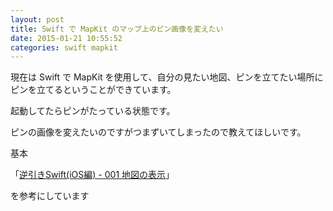 ```yaml
---
layout: post
title: Swift で MapKit のマップ上のピン画像を変えたい
date: 2015-01-21 10:55:52
categories: swift mapkit
---
```

<!-- {% raw %} -->
<p>現在は Swift で MapKit を使用して、自分の見たい地図、ピンを立てたい場所にピンを立てるということができています。</p>

<p>起動してたらピンがたっている状態です。</p>

<p>ピンの画像を変えたいのですがつまずいてしまったので教えてほしいです。</p>

<p>基本</p>

<p>「<a href="https://sites.google.com/a/gclue.jp/swift-docs/ni-yinki100-ios/7-mapkit/001-de-tuno-biao-shi" rel="nofollow">逆引きSwift(iOS編) - 001 地図の表示</a>」</p>

<p>を参考にしています</p>
<!-- {% endraw %} -->
